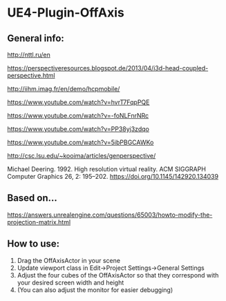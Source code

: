 # UE4-Plugin-OffAxis

## General info: 

http://nttl.ru/en

https://perspectiveresources.blogspot.de/2013/04/i3d-head-coupled-perspective.html

http://iihm.imag.fr/en/demo/hcpmobile/

https://www.youtube.com/watch?v=hvrT7FqpPQE

https://www.youtube.com/watch?v=-foNLFnrNRc

https://www.youtube.com/watch?v=PP38yj3zdqo

https://www.youtube.com/watch?v=5ibPBGCAWKo

http://csc.lsu.edu/~kooima/articles/genperspective/

Michael Deering. 1992. High resolution virtual reality. ACM SIGGRAPH Computer Graphics 26, 2: 195–202. https://doi.org/10.1145/142920.134039

## Based on...
https://answers.unrealengine.com/questions/65003/howto-modify-the-projection-matrix.html

## How to use:

1. Drag the OffAxisActor in your scene
2. Update viewport class in Edit->Project Settings->General Settings 
3. Adjust the four cubes of the OffAxisActor so that they correspond with your desired screen width and height
4. (You can also adjust the monitor for easier debugging)
